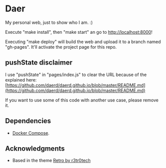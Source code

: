 # Daer

My personal web, just to show who I am. :)

Execute "make install", then "make start" an go to [http://localhost:8000](http://localhost:8000)!

Executing "make deploy" will build the web and upload it to a branch named "gh-pages". It'll activate the project page for this repo.

## pushState disclaimer

I use "pushState" in "pages/index.js" to clear the URL because of the explained here:
[https://github.com/daerd/daerd.github.io/blob/master/README.md](https://github.com/daerd/daerd.github.io/blob/master/README.md)

If you want to use some of this code with another use case, please remove it.

## Dependencies

- [Docker Compose](https://docs.docker.com/compose/install/).

## Acknowledgments

- Based in the theme [Retro by r3tr0tech](https://themeforest.net/item/retro-one-page-resumeportfolio-template/26328816)
